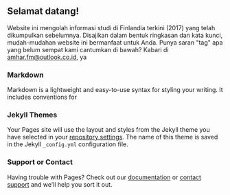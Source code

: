 ## Selamat datang!

Website ini mengolah informasi studi di Finlandia terkini (2017) yang telah dikumpulkan sebelumnya. Disajikan dalam bentuk ringkasan dan kata kunci, mudah-mudahan website ini bermanfaat untuk Anda. Punya saran "tag" apa yang belum sempat kami cantumkan di bawah? Kabari di [amhar.fm@outlook.co.id](mailto:amhar.fm@outlook.co.id), ya

### Markdown

Markdown is a lightweight and easy-to-use syntax for styling your writing. It includes conventions for

### Jekyll Themes

Your Pages site will use the layout and styles from the Jekyll theme you have selected in your [repository settings](https://github.com/amharfm/infobeafinlandia/settings). The name of this theme is saved in the Jekyll `_config.yml` configuration file.

### Support or Contact

Having trouble with Pages? Check out our [documentation](https://help.github.com/categories/github-pages-basics/) or [contact support](https://github.com/contact) and we’ll help you sort it out.

